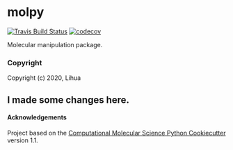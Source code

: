 molpy
==============================
[//]: # (Badges)
[![Travis Build Status](https://travis-ci.com/Lihua1990/molpy.svg?branch=master)](https://travis-ci.com/Lihua1990/molpy)
[![codecov](https://codecov.io/gh/Lihua1990/molpy/branch/master/graph/badge.svg)](https://codecov.io/gh/Lihua1990/molpy/branch/master)

Molecular manipulation package.

### Copyright

Copyright (c) 2020, Lihua

## I made some changes here.


#### Acknowledgements
 
Project based on the 
[Computational Molecular Science Python Cookiecutter](https://github.com/molssi/cookiecutter-cms) version 1.1.
